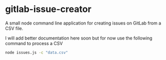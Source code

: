 # gitlab-issue-creator
A small node command line application for creating issues on GitLab from a CSV file.

I will add better documentation here soon but for now use the following command to process a CSV
```sh
node issues.js -c "data.csv"
```
